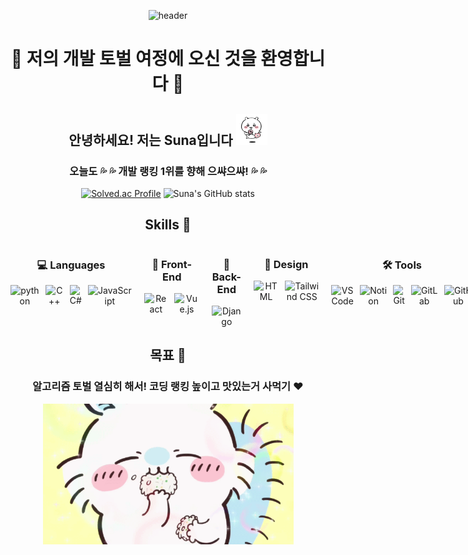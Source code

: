 <div align="center">

![header](https://capsule-render.vercel.app/api?type=wave&color=FFB6C1&height=300&section=header&text=Suna's%20Github&fontSize=70)


# :palm_tree: 저의 개발 토벌 여정에 오신 것을 환영합니다 :palm_tree:

## 안녕하세요! 저는 Suna입니다 <img title="" src="치이카와사탕.gif" alt="사탕 먹는 치이카와" width="50">
### 오늘도 💦 💦 개발 랭킹 1위를 향해 으쌰으쌰! 💦 💦

[![Solved.ac Profile](http://mazassumnida.wtf/api/v2/generate_badge?boj=tnsghk0227)](https://solved.ac/tnsghk0227/)
![Suna's GitHub stats](https://github-readme-stats.vercel.app/api?username=SunaS2&show_icons=true&theme=dracula)

## Skills 🚀

<div style="display: flex; justify-content: space-between; align-items: flex-start; gap: 20px;">

  <!-- Languages -->
  <div>
    <h3>💻 Languages</h3>
    <div style="display: flex; gap: 10px;">
      <img src="https://img.shields.io/badge/python-3776AB.svg?&style=for-the-badge&logo=python&logoColor=white" alt="python">
      <img src="https://img.shields.io/badge/C++-00599C.svg?&style=for-the-badge&logo=C%2B%2B&logoColor=white" alt="C++">
      <img src="https://img.shields.io/badge/C%23-239120?style=for-the-badge&logo=c-sharp&logoColor=white" alt="C#">
      <img src="https://img.shields.io/badge/JavaScript-F7DF1E?style=for-the-badge&logo=JavaScript&logoColor=white" alt="JavaScript">
    </div>
  </div>

  <!-- Front-End -->
  <div>
    <h3>🌿 Front-End</h3>
    <div style="display: flex; gap: 10px;">
      <img src="https://img.shields.io/badge/React-20232A?style=for-the-badge&logo=react&logoColor=61DAFB" alt="React">
      <img src="https://img.shields.io/badge/Vue.js-35495E?style=for-the-badge&logo=vue.js&logoColor=4FC08D" alt="Vue.js">
    </div>
  </div>

  <!-- Back-End -->
  <div>
    <h3>🌱 Back-End</h3>
    <div style="display: flex; gap: 10px;">
      <img src="https://img.shields.io/badge/Django-092E20?style=for-the-badge&logo=django&logoColor=white" alt="Django">
    </div>
  </div>

  <!-- Design -->
  <div>
    <h3>🎨 Design</h3>
    <div style="display: flex; gap: 10px;">
      <img src="https://img.shields.io/badge/HTML-239120?style=for-the-badge&logo=html5&logoColor=white" alt="HTML">
      <img src="https://img.shields.io/badge/Tailwind_CSS-38B2AC?style=for-the-badge&logo=tailwind-css&logoColor=white" alt="Tailwind CSS">
    </div>
  </div>

  <!-- Tools -->
  <div>
    <h3>🛠️ Tools</h3>
    <div style="display: flex; gap: 10px;">
      <img src="https://img.shields.io/badge/Visual%20Studio%20Code-007ACC.svg?&style=for-the-badge&logo=Visual%20Studio%20Code&logoColor=white" alt="VS Code">
      <img src="https://img.shields.io/badge/Notion-000000?style=for-the-badge&logo=notion&logoColor=white" alt="Notion">
      <img src="https://img.shields.io/badge/Git-F05032.svg?&style=for-the-badge&logo=Git&logoColor=white" alt="Git">
      <img src="https://img.shields.io/badge/GitLab-FC6D26.svg?&style=for-the-badge&logo=GitLab&logoColor=white" alt="GitLab">
      <img src="https://img.shields.io/badge/GitHub-181717.svg?&style=for-the-badge&logo=GitHub&logoColor=white" alt="GitHub">
    </div>
  </div>

</div>


## 목표 🎯
### 알고리즘 토벌 열심히 해서! 코딩 랭킹 높이고 맛있는거 사먹기 ♥️

<img title="" src="모몽가.gif" alt="밥먹는 모몽가" width="401">

</div>
